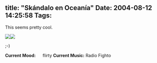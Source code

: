 title: "Skándalo en Oceanía"
Date: 2004-08-12 14:25:58
Tags: 
---
<p>This seems pretty cool.

</p>
<img src="http://www.damog.net/images/oi.png"/><img src="http://www.damog.net/images/skoceania.jpg"/><p>

;-)
</p>
<strong>Current Mood:</strong> <img width="15" height="15" src="http://stat.livejournal.com/img/mood/growf/smileys/flirty.gif"/> flirty
<strong>Current Music:</strong> Radio Fighto
